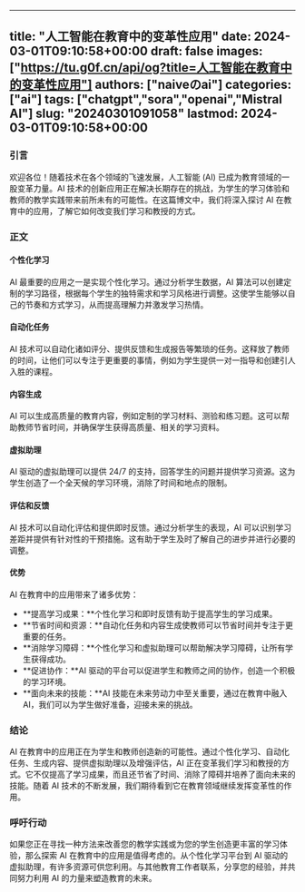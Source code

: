 
---
title: "人工智能在教育中的变革性应用"
date: 2024-03-01T09:10:58+00:00
draft: false
images: ["https://tu.g0f.cn/api/og?title=人工智能在教育中的变革性应用"]
authors: ["naiveのai"]
categories: ["ai"]
tags: ["chatgpt","sora","openai","Mistral AI"]
slug: "20240301091058"
lastmod: 2024-03-01T09:10:58+00:00
---
### 引言

欢迎各位！随着技术在各个领域的飞速发展，人工智能 (AI) 已成为教育领域的一股变革力量。AI 技术的创新应用正在解决长期存在的挑战，为学生的学习体验和教师的教学实践带来前所未有的可能性。在这篇博文中，我们将深入探讨 AI 在教育中的应用，了解它如何改变我们学习和教授的方式。

### 正文

#### 个性化学习

AI 最重要的应用之一是实现个性化学习。通过分析学生数据，AI 算法可以创建定制的学习路径，根据每个学生的独特需求和学习风格进行调整。这使学生能够以自己的节奏和方式学习，从而提高理解力并激发学习热情。

#### 自动化任务

AI 技术可以自动化诸如评分、提供反馈和生成报告等繁琐的任务。这释放了教师的时间，让他们可以专注于更重要的事情，例如为学生提供一对一指导和创建引人入胜的课程。

#### 内容生成

AI 可以生成高质量的教育内容，例如定制的学习材料、测验和练习题。这可以帮助教师节省时间，并确保学生获得高质量、相关的学习资料。

#### 虚拟助理

AI 驱动的虚拟助理可以提供 24/7 的支持，回答学生的问题并提供学习资源。这为学生创造了一个全天候的学习环境，消除了时间和地点的限制。

#### 评估和反馈

AI 技术可以自动化评估和提供即时反馈。通过分析学生的表现，AI 可以识别学习差距并提供有针对性的干预措施。这有助于学生及时了解自己的进步并进行必要的调整。

#### 优势

AI 在教育中的应用带来了诸多优势：

- **提高学习成果：**个性化学习和即时反馈有助于提高学生的学习成果。
- **节省时间和资源：**自动化任务和内容生成使教师可以节省时间并专注于更重要的任务。
- **消除学习障碍：**个性化学习和虚拟助理可以帮助解决学习障碍，让所有学生获得成功。
- **促进协作：**AI 驱动的平台可以促进学生和教师之间的协作，创造一个积极的学习环境。
- **面向未来的技能：**AI 技能在未来劳动力中至关重要，通过在教育中融入 AI，我们可以为学生做好准备，迎接未来的挑战。

### 结论

AI 在教育中的应用正在为学生和教师创造新的可能性。通过个性化学习、自动化任务、生成内容、提供虚拟助理以及增强评估，AI 正在变革我们学习和教授的方式。它不仅提高了学习成果，而且还节省了时间、消除了障碍并培养了面向未来的技能。随着 AI 技术的不断发展，我们期待看到它在教育领域继续发挥变革性的作用。

### 呼吁行动

如果您正在寻找一种方法来改善您的教学实践或为您的学生创造更丰富的学习体验，那么探索 AI 在教育中的应用是值得考虑的。从个性化学习平台到 AI 驱动的虚拟助理，有许多资源可供您利用。与其他教育工作者联系，分享您的经验，并共同努力利用 AI 的力量来塑造教育的未来。
